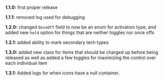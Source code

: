 **1.1.0:** first proper release

**1.1.1:** removed log used for debugging

**1.2.0:** changed `OnceOff` field to now be an enum for activation type, and added new `held` option for things that are neither toggles nor once offs

**1.2.1:** added ability to mark secondary tech types

**1.3.0:** added new class for items that should be charged up before being released as well as added a few toggles for maximizing the control over each individual item

**1.3.1:** Added logs for when icons have a null container.
